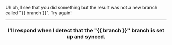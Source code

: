 Uh oh, I see that you did something but the result was not a new branch called "{{ branch }}". Try again!

<hr><h3 align="center">I'll respond when I detect that the "{{ branch }}" branch is set up and synced.</h3>
